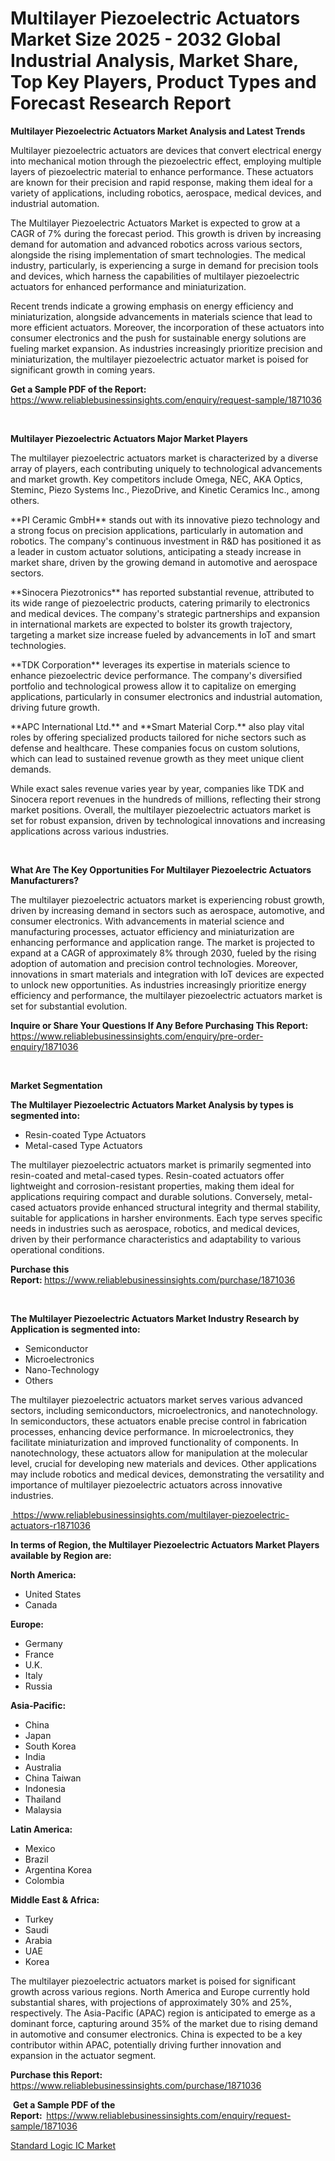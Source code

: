 <p><h1>Multilayer Piezoelectric Actuators Market Size 2025 - 2032 Global Industrial Analysis, Market Share, Top Key Players, Product Types and Forecast Research Report</h1></p><p><strong>Multilayer Piezoelectric Actuators Market Analysis and Latest Trends</strong></p>
<p><p>Multilayer piezoelectric actuators are devices that convert electrical energy into mechanical motion through the piezoelectric effect, employing multiple layers of piezoelectric material to enhance performance. These actuators are known for their precision and rapid response, making them ideal for a variety of applications, including robotics, aerospace, medical devices, and industrial automation.</p><p>The Multilayer Piezoelectric Actuators Market is expected to grow at a CAGR of 7% during the forecast period. This growth is driven by increasing demand for automation and advanced robotics across various sectors, alongside the rising implementation of smart technologies. The medical industry, particularly, is experiencing a surge in demand for precision tools and devices, which harness the capabilities of multilayer piezoelectric actuators for enhanced performance and miniaturization.</p><p>Recent trends indicate a growing emphasis on energy efficiency and miniaturization, alongside advancements in materials science that lead to more efficient actuators. Moreover, the incorporation of these actuators into consumer electronics and the push for sustainable energy solutions are fueling market expansion. As industries increasingly prioritize precision and miniaturization, the multilayer piezoelectric actuator market is poised for significant growth in coming years.</p></p>
<p><strong>Get a Sample PDF of the Report:&nbsp;</strong> <a href="https://www.reliablebusinessinsights.com/enquiry/request-sample/1871036?utm_campaign=2268&utm_medium=2&utm_source=Github&utm_content=ia&utm_term=06042025&utm_id=multilayer-piezoelectric-actuators">https://www.reliablebusinessinsights.com/enquiry/request-sample/1871036</a></p>
<p>&nbsp;</p>
<p><strong>Multilayer Piezoelectric Actuators Major Market Players</strong></p>
<p><p>The multilayer piezoelectric actuators market is characterized by a diverse array of players, each contributing uniquely to technological advancements and market growth. Key competitors include Omega, NEC, AKA Optics, Steminc, Piezo Systems Inc., PiezoDrive, and Kinetic Ceramics Inc., among others.</p><p>**PI Ceramic GmbH** stands out with its innovative piezo technology and a strong focus on precision applications, particularly in automation and robotics. The company's continuous investment in R&D has positioned it as a leader in custom actuator solutions, anticipating a steady increase in market share, driven by the growing demand in automotive and aerospace sectors.</p><p>**Sinocera Piezotronics** has reported substantial revenue, attributed to its wide range of piezoelectric products, catering primarily to electronics and medical devices. The company's strategic partnerships and expansion in international markets are expected to bolster its growth trajectory, targeting a market size increase fueled by advancements in IoT and smart technologies.</p><p>**TDK Corporation** leverages its expertise in materials science to enhance piezoelectric device performance. The company's diversified portfolio and technological prowess allow it to capitalize on emerging applications, particularly in consumer electronics and industrial automation, driving future growth.</p><p>**APC International Ltd.** and **Smart Material Corp.** also play vital roles by offering specialized products tailored for niche sectors such as defense and healthcare. These companies focus on custom solutions, which can lead to sustained revenue growth as they meet unique client demands.</p><p>While exact sales revenue varies year by year, companies like TDK and Sinocera report revenues in the hundreds of millions, reflecting their strong market positions. Overall, the multilayer piezoelectric actuators market is set for robust expansion, driven by technological innovations and increasing applications across various industries.</p></p>
<p>&nbsp;</p>
<p><strong>What Are The Key Opportunities For Multilayer Piezoelectric Actuators Manufacturers?</strong></p>
<p><p>The multilayer piezoelectric actuators market is experiencing robust growth, driven by increasing demand in sectors such as aerospace, automotive, and consumer electronics. With advancements in material science and manufacturing processes, actuator efficiency and miniaturization are enhancing performance and application range. The market is projected to expand at a CAGR of approximately 8% through 2030, fueled by the rising adoption of automation and precision control technologies. Moreover, innovations in smart materials and integration with IoT devices are expected to unlock new opportunities. As industries increasingly prioritize energy efficiency and performance, the multilayer piezoelectric actuators market is set for substantial evolution.</p></p>
<p><strong>Inquire or Share Your Questions If Any Before Purchasing This Report:</strong> <a href="https://www.reliablebusinessinsights.com/enquiry/pre-order-enquiry/1871036?utm_campaign=2268&utm_medium=2&utm_source=Github&utm_content=ia&utm_term=06042025&utm_id=multilayer-piezoelectric-actuators">https://www.reliablebusinessinsights.com/enquiry/pre-order-enquiry/1871036</a></p>
<p>&nbsp;</p>
<p><strong>Market Segmentation</strong></p>
<p><strong>The Multilayer Piezoelectric Actuators Market Analysis by types is segmented into:</strong></p>
<p><ul><li>Resin-coated Type Actuators</li><li>Metal-cased Type Actuators</li></ul></p>
<p><p>The multilayer piezoelectric actuators market is primarily segmented into resin-coated and metal-cased types. Resin-coated actuators offer lightweight and corrosion-resistant properties, making them ideal for applications requiring compact and durable solutions. Conversely, metal-cased actuators provide enhanced structural integrity and thermal stability, suitable for applications in harsher environments. Each type serves specific needs in industries such as aerospace, robotics, and medical devices, driven by their performance characteristics and adaptability to various operational conditions.</p></p>
<p><strong>Purchase this Report:&nbsp;</strong><a href="https://www.reliablebusinessinsights.com/purchase/1871036?utm_campaign=2268&utm_medium=2&utm_source=Github&utm_content=ia&utm_term=06042025&utm_id=multilayer-piezoelectric-actuators">https://www.reliablebusinessinsights.com/purchase/1871036</a></p>
<p>&nbsp;</p>
<p><strong>The Multilayer Piezoelectric Actuators Market Industry Research by Application is segmented into:</strong></p>
<p><ul><li>Semiconductor</li><li>Microelectronics</li><li>Nano-Technology</li><li>Others</li></ul></p>
<p><p>The multilayer piezoelectric actuators market serves various advanced sectors, including semiconductors, microelectronics, and nanotechnology. In semiconductors, these actuators enable precise control in fabrication processes, enhancing device performance. In microelectronics, they facilitate miniaturization and improved functionality of components. In nanotechnology, these actuators allow for manipulation at the molecular level, crucial for developing new materials and devices. Other applications may include robotics and medical devices, demonstrating the versatility and importance of multilayer piezoelectric actuators across innovative industries.</p></p>
<p><a href="https://www.reliablebusinessinsights.com/multilayer-piezoelectric-actuators-r1871036?utm_campaign=2268&utm_medium=2&utm_source=Github&utm_content=ia&utm_term=06042025&utm_id=multilayer-piezoelectric-actuators">&nbsp;https://www.reliablebusinessinsights.com/multilayer-piezoelectric-actuators-r1871036</a></p>
<p><strong>In terms of Region, the Multilayer Piezoelectric Actuators Market Players available by Region are:</strong></p>
<p>
    <p> <strong> North America: </strong>
        <ul>
            <li>United States</li>
            <li>Canada</li>
        </ul>
        </p> 
    <p> <strong> Europe: </strong>
        <ul>
            <li>Germany</li>
            <li>France</li>
            <li>U.K.</li>
            <li>Italy</li>
            <li>Russia</li>
        </ul>
        </p> 
    <p> <strong> Asia-Pacific: </strong>
        <ul>
            <li>China</li>
            <li>Japan</li>
            <li>South Korea</li>
            <li>India</li>
            <li>Australia</li>
            <li>China Taiwan</li>
            <li>Indonesia</li>
            <li>Thailand</li>
            <li>Malaysia</li>
        </ul>
        </p> 
    <p> <strong> Latin America: </strong>
        <ul>
            <li>Mexico</li>
            <li>Brazil</li>
            <li>Argentina Korea</li>
            <li>Colombia</li>
        </ul>
        </p> 
    <p> <strong> Middle East & Africa: </strong>
        <ul>
            <li>Turkey</li>
            <li>Saudi</li>
            <li>Arabia</li>
            <li>UAE</li>
            <li>Korea</li>
        </ul>
    </p>
    </p>
<p><p>The multilayer piezoelectric actuators market is poised for significant growth across various regions. North America and Europe currently hold substantial shares, with projections of approximately 30% and 25%, respectively. The Asia-Pacific (APAC) region is anticipated to emerge as a dominant force, capturing around 35% of the market due to rising demand in automotive and consumer electronics. China is expected to be a key contributor within APAC, potentially driving further innovation and expansion in the actuator segment.</p></p>
<p><strong>Purchase this Report: </strong><a href="https://www.reliablebusinessinsights.com/purchase/1871036?utm_campaign=2268&utm_medium=2&utm_source=Github&utm_content=ia&utm_term=06042025&utm_id=multilayer-piezoelectric-actuators">https://www.reliablebusinessinsights.com/purchase/1871036</a></p>
<p>&nbsp;<strong>Get a Sample PDF of the Report:&nbsp;&nbsp;</strong><a href="https://www.reliablebusinessinsights.com/enquiry/request-sample/1871036?utm_campaign=2268&utm_medium=2&utm_source=Github&utm_content=ia&utm_term=06042025&utm_id=multilayer-piezoelectric-actuators">https://www.reliablebusinessinsights.com/enquiry/request-sample/1871036</a></p>
<p><strong></strong></p>
<p><p><a href="https://github.com/rileymgdorcas/Market-Research-Report-List-1/blob/main/standard-logic-ic-market.md?utm_campaign=2268&utm_medium=2&utm_source=Github&utm_content=ia&utm_term=06042025&utm_id=multilayer-piezoelectric-actuators">Standard Logic IC Market</a></p></p>
